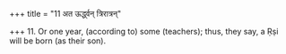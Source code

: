+++
title = "11 अत ऊर्द्ध्वन् त्रिरात्रन्"

+++
11. Or one year, (according to) some (teachers); thus, they say, a Ṛṣi will be born (as their son).
